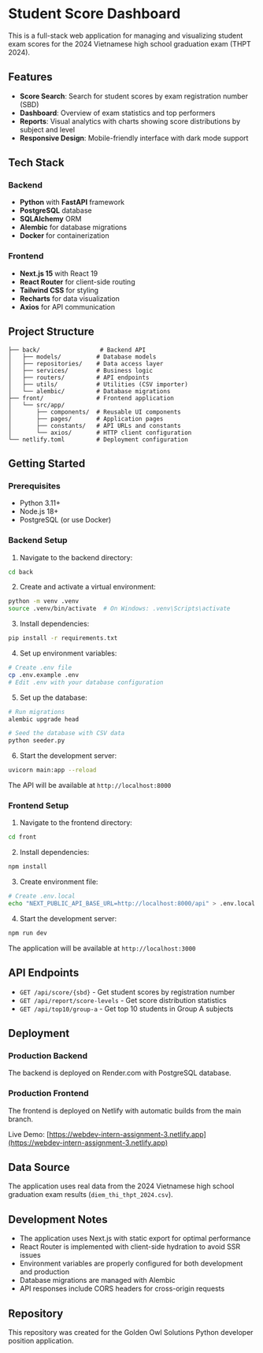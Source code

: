 # Student Score Dashboard

This is a full-stack web application for managing and visualizing student exam scores for the 2024 Vietnamese high school graduation exam (THPT 2024).

## Features

- **Score Search**: Search for student scores by exam registration number (SBD)
- **Dashboard**: Overview of exam statistics and top performers
- **Reports**: Visual analytics with charts showing score distributions by subject and level
- **Responsive Design**: Mobile-friendly interface with dark mode support

## Tech Stack

### Backend

- **Python** with **FastAPI** framework
- **PostgreSQL** database
- **SQLAlchemy** ORM
- **Alembic** for database migrations
- **Docker** for containerization

### Frontend

- **Next.js 15** with React 19
- **React Router** for client-side routing
- **Tailwind CSS** for styling
- **Recharts** for data visualization
- **Axios** for API communication

## Project Structure

```text
├── back/                 # Backend API
│   ├── models/          # Database models
│   ├── repositories/    # Data access layer
│   ├── services/        # Business logic
│   ├── routers/         # API endpoints
│   ├── utils/           # Utilities (CSV importer)
│   └── alembic/         # Database migrations
├── front/               # Frontend application
│   └── src/app/
│       ├── components/  # Reusable UI components
│       ├── pages/       # Application pages
│       ├── constants/   # API URLs and constants
│       └── axios/       # HTTP client configuration
└── netlify.toml         # Deployment configuration
```

## Getting Started

### Prerequisites

- Python 3.11+
- Node.js 18+
- PostgreSQL (or use Docker)

### Backend Setup

1. Navigate to the backend directory:

```bash
cd back
```

2. Create and activate a virtual environment:

```bash
python -m venv .venv
source .venv/bin/activate  # On Windows: .venv\Scripts\activate
```

3. Install dependencies:

```bash
pip install -r requirements.txt
```

4. Set up environment variables:

```bash
# Create .env file
cp .env.example .env
# Edit .env with your database configuration
```

5. Set up the database:

```bash
# Run migrations
alembic upgrade head

# Seed the database with CSV data
python seeder.py
```

6. Start the development server:

```bash
uvicorn main:app --reload
```

The API will be available at `http://localhost:8000`

### Frontend Setup

1. Navigate to the frontend directory:

```bash
cd front
```

2. Install dependencies:

```bash
npm install
```

3. Create environment file:

```bash
# Create .env.local
echo "NEXT_PUBLIC_API_BASE_URL=http://localhost:8000/api" > .env.local
```

4. Start the development server:

```bash
npm run dev
```

The application will be available at `http://localhost:3000`

## API Endpoints

- `GET /api/score/{sbd}` - Get student scores by registration number
- `GET /api/report/score-levels` - Get score distribution statistics
- `GET /api/top10/group-a` - Get top 10 students in Group A subjects

## Deployment

### Production Backend

The backend is deployed on Render.com with PostgreSQL database.

### Production Frontend

The frontend is deployed on Netlify with automatic builds from the main branch.

Live Demo: [https://webdev-intern-assignment-3.netlify.app](https://webdev-intern-assignment-3.netlify.app)

## Data Source

The application uses real data from the 2024 Vietnamese high school graduation exam results (`diem_thi_thpt_2024.csv`).

## Development Notes

- The application uses Next.js with static export for optimal performance
- React Router is implemented with client-side hydration to avoid SSR issues
- Environment variables are properly configured for both development and production
- Database migrations are managed with Alembic
- API responses include CORS headers for cross-origin requests

## Repository

This repository was created for the Golden Owl Solutions Python developer position application.
